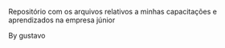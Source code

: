 Repositório com os arquivos relativos a minhas capacitações e aprendizados na empresa júnior

By gustavo
